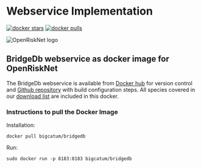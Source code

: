 # Webservice Implementation
[![docker stars](https://img.shields.io/docker/stars/bigcatum/bridgedb.svg?style=flat-square)](https://hub.docker.com/r/bigcatum/bridgedb)
[![docker pulls](https://img.shields.io/docker/pulls/bigcatum/bridgedb.svg?style=flat-square)](https://hub.docker.com/r/bigcatum/bridgedb)

![OpenRiskNet logo](../images/OpenRiskNetlogo_simSizeOpenPhacts.png)

## BridgeDb webservice as docker image for OpenRiskNet

The BridgeDb webservice is available from [Docker hub](https://hub.docker.com/r/bigcatum/bridgedb/)
for version control and [Github repository](https://github.com/bridgedb/docker) with build configuration
steps. All species covered in our [download list](https://bridgedb.github.io/data/gene_database/) are included in this docker.

### Instructions to pull the Docker Image

Installation:

```shell
docker pull bigcatum/bridgedb
```

Run:

```shell
sudo docker run -p 8183:8183 bigcatum/bridgedb
```
